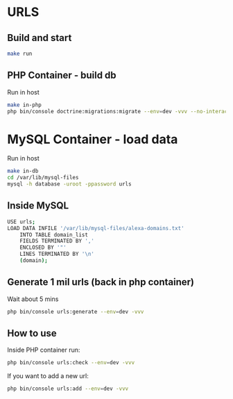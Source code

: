 # URLS

## Build and start

```bash
make run
```

## PHP Container - build db

Run in host

```bash
make in-php
php bin/console doctrine:migrations:migrate --env=dev -vvv --no-interaction
```

# MySQL Container - load data

Run in host

```bash
make in-db
cd /var/lib/mysql-files
mysql -h database -uroot -ppassword urls
```

## Inside MySQL

```bash
USE urls;
LOAD DATA INFILE '/var/lib/mysql-files/alexa-domains.txt'
    INTO TABLE domain_list
    FIELDS TERMINATED BY ','
    ENCLOSED BY '"'
    LINES TERMINATED BY '\n'
    (domain);
```

## Generate 1 mil urls (back in php container)

Wait about 5 mins

```bash
php bin/console urls:generate --env=dev -vvv
```

## How to use

Inside PHP container run:

```bash
php bin/console urls:check --env=dev -vvv
```

If you want to add a new url:

```bash
php bin/console urls:add --env=dev -vvv
```
